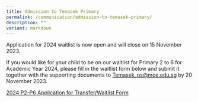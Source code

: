 ```yaml
---
title: Admission to Temasek Primary
permalink: /communication/admission-to-temasek-primary/
description: ""
variant: markdown
---
```

Application for 2024 waitlist is now open and will close on 15 November 2023. 

If you would like for your child to be on our waitlist for Primary 2 to 6 for Academic Year 2024, please fill in the waitlist form below and submit it together with the supporting documents to Temasek_ps@moe.edu.sg by 20 November 2023.

[2024 P2-P6 Application for Transfer/Waitlist Form](/files/2024%20p2-p6%20application%20for%20transfer-waitlist%20form.pdf)